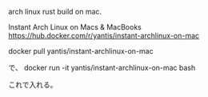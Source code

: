 arch linux
rust build on mac.

Instant Arch Linux on Macs & MacBooks
https://hub.docker.com/r/yantis/instant-archlinux-on-mac

docker pull yantis/instant-archlinux-on-mac

で、
docker run -it yantis/instant-archlinux-on-mac bash

これで入れる。
